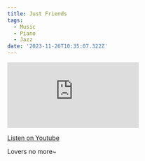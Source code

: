 ```yaml
---
title: Just Friends
tags:
  - Music
  - Piano
  - Jazz
date: '2023-11-26T10:35:07.322Z'
---
```


<iframe src="https://www.youtube-nocookie.com/embed/UTDqUlwiQTw?modestbranding=1&showinfo=0&rel=0" title="YouTube video player" frameborder="0" allow="accelerometer; autoplay; encrypted-media; gyroscope; picture-in-picture;" allowfullscreen className="youtube_video"></iframe>

[Listen on Youtube](https://youtu.be/UTDqUlwiQTw)

Lovers no more~
